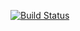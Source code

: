 [![Build Status](https://dev.azure.com/saptarshiAz400/AgileProject/_apis/build/status%2FDevOpsSaptarshiAz400.gitApp?branchName=master)](https://dev.azure.com/saptarshiAz400/AgileProject/_build/latest?definitionId=4&branchName=master)
